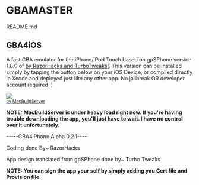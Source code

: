 GBAMASTER
=========

<div id="readme" class="clearfix announce instapaper_body md">
    <span class="name"><span class="octicon octicon-book"></span> README.md</span><article class="markdown-body entry-content" itemprop="mainContentOfPage"><h1>
<a name="gba4ios" class="anchor" href="#gba4ios"><span class="octicon octicon-link"></span></a>GBA4iOS</h1>

<p>A fast GBA emulator for the iPhone/iPod Touch based on gpSPhone version 1.8.0 of <a href="https://github.com/zodttd/gpSphone">by RazorHacks and TurboTweaks!</a>. This version can be installed simply by tapping the button below on your iOS Device, or compiled directly in Xcode and deployed just like any other app. No jailbreak OR developer account required :)</p>

<div>
    <a href="http://macbuildserver.com/project/github/build/?xcode_project=GBA4iOS.xcodeproj&amp;target=GBA4iOS&amp;repo_url=git%3A%2F%2Fgithub.com%2Frileytestut%2FGBA4iOS.git&amp;build_conf=Release" target="_blank"><img src="https://github-camo.global.ssl.fastly.net/8b8b365f8e7e0d587316344ff2b9b2dc175703ef/687474703a2f2f636f6d2e6d61636275696c647365727665722e6769746875622e73332d776562736974652d75732d656173742d312e616d617a6f6e6177732e636f6d2f627574746f6e5f75702e706e67" style="max-width:100%;"></a><br><sup><a href="http://macbuildserver.com/github/opensource/" target="_blank">by MacBuildServer</a></sup>
</div>

<p><strong>NOTE: MacBuildServer is under heavy load right now. If you're having trouble downloading the app, you'll just have to wait. I have no control over it unfortunately.</strong></p>

<p> -----GBA4iPhone Alpha 0.2.1----
<p> Coding done By~ RazorHacks
<p> App design translated from gpSPhone done by~ Turbo Tweaks



<p><strong>NOTE: You can sign the app your self by simply adding you Cert file and Provision file.
